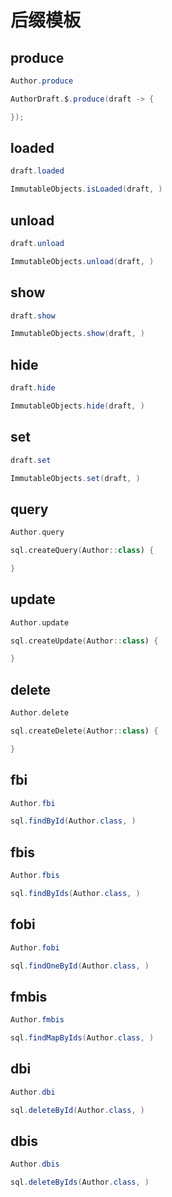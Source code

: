 # 后缀模板

## produce

```java
Author.produce
```

```java
AuthorDraft.$.produce(draft -> {

});
```

## loaded

```java
draft.loaded
```

```java
ImmutableObjects.isLoaded(draft, )
```

## unload

```java
draft.unload
```

```java
ImmutableObjects.unload(draft, )
```

## show

```java
draft.show
```

```java
ImmutableObjects.show(draft, )
```

## hide

```java
draft.hide
```

```java
ImmutableObjects.hide(draft, )
```

## set

```java
draft.set
```

```java
ImmutableObjects.set(draft, )
```

## query

```kotlin
Author.query
```

```kotlin
sql.createQuery(Author::class) {

}
```

## update

```kotlin
Author.update
```

```kotlin
sql.createUpdate(Author::class) {

}
```

## delete

```kotlin
Author.delete
```

```kotlin
sql.createDelete(Author::class) {

}
```

## fbi

```java
Author.fbi
```

```java
sql.findById(Author.class, )
```

## fbis

```java
Author.fbis
```

```java
sql.findByIds(Author.class, )
```

## fobi

```java
Author.fobi
```

```java
sql.findOneById(Author.class, )
```

## fmbis

```java
Author.fmbis
```

```java
sql.findMapByIds(Author.class, )
```

## dbi

```java
Author.dbi
```

```java
sql.deleteById(Author.class, )
```

## dbis

```java
Author.dbis
```

```java
sql.deleteByIds(Author.class, )
```
